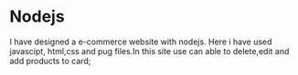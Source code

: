 # Nodejs
I have designed a e-commerce website with nodejs.  Here i have used javascipt, html,css and pug files.In this site use can able to delete,edit and add products to card;
